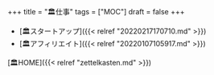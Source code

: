 +++
title = "🏛仕事"
tags = ["MOC"]
draft = false
+++

-   [🏛スタートアップ]({{< relref "20220217170710.md" >}})
-   [🏛アフィリエイト]({{< relref "20220107105917.md" >}})

[🏛HOME]({{< relref "zettelkasten.md" >}})
